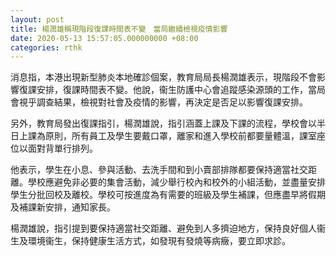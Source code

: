 ```yaml
---
layout: post
title: 楊潤雄稱現階段復課時間表不變　當局繼續檢視疫情影響
date: 2020-05-13 15:57:05.000000000 +08:00
categories: rthk
---
```


消息指，本港出現新型肺炎本地確診個案，教育局局長楊潤雄表示，現階段不會影響復課安排，復課時間表不變。他說，衞生防護中心會追蹤感染源頭的工作，當局會視乎調查結果，檢視對社會及疫情的影響，再決定是否足以影響復課安排。

另外，教育局發出復課指引，楊潤雄說，指引涵蓋上課及下課的流程，學校會以半日上課為原則，所有員工及學生要戴口罩，離家和進入學校前都要量體溫，課室座位以面對背單行排列。

他表示，學生在小息、參與活動、去洗手間和到小賣部排隊都要保持適當社交距離。學校應避免非必要的集會活動，減少舉行校內和校外的小組活動，並盡量安排學生分批回校及離校。學校可按進度為有需要的班級及學生補課，但應盡早將假期及補課新安排，通知家長。

楊潤雄說，指引提到要保持適當社交距離、避免到人多擠迫地方，保持良好個人衞生及環境衞生，保持健康生活方式，如發現有發燒等病癥，要立即求診。
